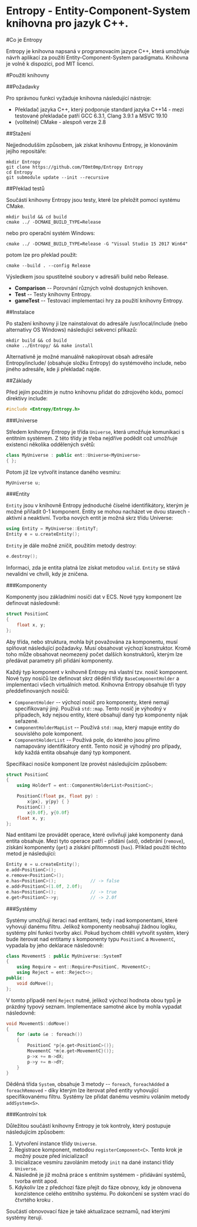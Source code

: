 ﻿# Entropy - Entity-Component-System knihovna pro jazyk C++.

#Co je Entropy

Entropy je knihovna napsaná v programovacím jazyce C++, která umožňuje návrh aplikací za použití Entity-Component-System paradigmatu. Knihovna je volně k dispozici, pod MIT licencí. 

#Použití knihovny

##Požadavky

Pro správnou funkci vyžaduje knihovna následující nástroje: 
 - Překladač jazyka C++, který podporuje standard jazyka C++14 - mezi testované překladače patří GCC 6.3.1, Clang 3.9.1 a MSVC 19.10
 - (volitelné) CMake - alespoň verze 2.8

##Stažení

Nejjednodušším způsobem, jak získat knihovnu Entropy, je klonováním jejího repositáře:

```
mkdir Entropy
git clone https://github.com/T0mt0mp/Entropy Entropy
cd Entropy
git submodule update --init --recursive
```

##Překlad testů

Součástí knihovny Entropy jsou testy, které lze přeložit pomocí systému CMake. 

```
mkdir build && cd build
cmake ../ -DCMAKE_BUILD_TYPE=Release
```
nebo pro operační systém Windows:
```
cmake ../ -DCMAKE_BUILD_TYPE=Release -G "Visual Studio 15 2017 Win64"
```
potom lze pro překlad použít:
```
cmake --build . --config Release
```

Výsledkem jsou spustitelné soubory v adresáři build nebo Release.
 - **Comparison** -- Porovnání různých volně dostupných knihoven.
 - **Test** -- Testy knihovny Entropy.
 - **gameTest** -- Testovací implementaci hry za použití knihovny Entropy.

##Instalace

Po stažení knihovny ji lze nainstalovat do adresáře /usr/local/include (nebo alternativy OS Windows) následující sekvencí příkazů: 

```
mkdir build && cd build
cmake ../Entropy/ && make install
```

Alternativně je možné manuálně nakopírovat obsah adresáře Entropy/include/ (obsahuje složku Entropy) do systémového include, nebo jiného adresáře, kde ji překladač najde.

##Základy

Před jejím použitím je nutno knihovnu přidat do zdrojového kódu, pomocí direktivy include:

```C++
#include <Entropy/Entropy.h>
```

###Universe

Středem knihovny Entropy je třída `Universe`, která umožňuje komunikaci s entitním systémem. Z této třídy je třeba nejdříve podědit což umožňuje existenci několika oddělených světů:

```C++
class MyUniverse : public ent::Universe<MyUniverse>
{ };
```

Potom již lze vytvořit instance daného vesmíru:

```C++
MyUniverse u;
```

###Entity

`Entity` jsou v knihovně Entropy jednoduché číselné identifikátory, kterým je možné přiřadit 0-1 komponent. Entity se mohou nacházet ve dvou stavech - aktivní a neaktivní. Tvorba nových entit je možná skrz třídu Universe:

```C++
using Entity = MyUniverse::EntityT;
Entity e = u.createEntity();
```

`Entity` je dále možné zničit, použitím metody destroy:
```C++
e.destroy();
```

Informaci, zda je entita platná lze získat metodou `valid`. `Entity` se stává nevalidní ve chvíli, kdy je zničena.

###Komponenty

Komponenty jsou základními nosiči dat v ECS. Nové typy komponent lze definovat následovně:

```C++
struct PositionC
{
    float x, y;
};
```

Aby třída, nebo struktura, mohla být považována za komponentu, musí splňovat následující požadavky. Musí obsahovat výchozí konstruktor. Kromě toho může obsahovat neomezený počet dalších konstruktorů, kterým lze předávat parametry při přidání komponenty. 

Každý typ komponent v knihovně Entropy má vlastní tzv. nosič komponent. Nové typy nosičů lze definovat skrz dědění třídy `BaseComponentHolder` a implementaci všech virtuálních metod. Knihovna Entropy obsahuje tři typy předdefinovaných nosičů:

 - `ComponentHolder` -- výchozí nosič pro komponenty, které nemají specifikovaný jiný. Používá `std::map`. Tento nosič je výhodný v případech, kdy nejsou entity, které obsahují daný typ komponenty nijak seřazené.
 - `ComponentHolderMapList` -- Používá `std::map`, který mapuje entity do souvislého pole komponent.
 - `ComponentHolderList` -- Používá pole, do kterého jsou přímo namapovány identifikátory entit. Tento nosič je výhodný pro případy, kdy každá entita obsahuje daný typ komponent.

Specifikaci nosiče komponent lze provést následujícím způsobem:

```C++
struct PositionC
{
    using HolderT = ent::ComponentHolderList<PositionC>;

    PositionC(float px, float py) :
        x{px}, y{py} { }
    PositionC() : 
        x{0.0f}, y{0.0f}
    float x, y;
};
```

Nad entitami lze provádět operace, které ovlivňují jaké komponenty daná entita obsahuje. Mezi tyto operace patří - přidání (`add`), odebrání (`remove`), získání komponenty (`get`) a získání přítomnosti (`has`). Příklad použití těchto metod je následující:

```C++
Entity e = u.createEntity();
e.add<PositionC>();
e.remove<PositionC>();
e.has<PositionC>();             // -> false
e.add<PositionC>(1.0f, 2.0f);
e.has<PositionC>();             // -> true
e.get<PositionC>->y;            // -> 2.0f
```

###Systémy

Systémy umožňují iteraci nad entitami, tedy i nad komponentami, které vyhovují danému filtru. Jelikož komponenty neobsahují žádnou logiku, systémy plní funkci tvorby akcí. Pokud bychom chtěli vytvořit systém, který bude iterovat nad entitamy s komponenty typu `PositionC` a `MovementC`, vypadala by jeho deklarace následovně:

```C++
class MovementS : public MyUniverse::SystemT
{
    using Require = ent::Require<PositionC, MovementC>;
    using Reject = ent::Reject<>;
public:
    void doMove();
};
```

V tomto případě není `Reject` nutné, jelikož výchozí hodnota obou typů je prázdný typový seznam. Implementace samotné akce by mohla vypadat následovně:

```C++
void MovementS::doMove()
{
    for (auto &e : foreach())
    {
        PositionC *p{e.get<PositionC>()};
        MovementC *m{e.get<MovementC}()};
        p->x += m->dX;
        p->y += m->dY;
    }
}
```

Děděná třída `System`, obsahuje 3 metody -- `foreach`, `foreachAdded` a `foreachRemoved` - díky kterým lze iterovat před entity vyhovující specifikovanému filtru. Systémy lze přidat danému vesmíru voláním metody `addSystem<S>`.

###Kontrolní tok

Důležitou součástí knihovny Entropy je tok kontroly, který postupuje následujícím způsobem: 
1. Vytvoření instance třídy `Universe`.
2. Registrace komponent, metodou `registerComponent<C>`. Tento krok je možný pouze před inicializací!
3. Inicializace vesmíru zavoláním metody `init` na dané instanci třídy `Universe`.
4. Následně je již možná práce s entitním systémem - přidávání systémů, tvorba entit apod. 
5. Kdykoliv lze z předchozí fáze přejít do fáze obnovy, kdy je obnovena konzistence celého entitního systému. Po dokončení se systém vrací do čtvrtého kroku .

Součástí obnovovací fáze je také aktualizace seznamů, nad kterými systémy iterují. 
